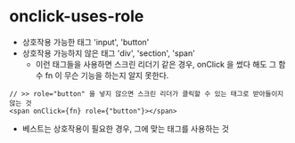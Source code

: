# onclick-uses-role
- 상호작용 가능한 태그 'input', 'button'
- 상호작용 가능하지 않은 태그 'div', 'section', 'span'
	- 이런 태그들을 사용하면 스크린 리더기 같은 경우, onClick 을 썼다 해도 그 함수 fn 이 무슨 기능을 하는지 알지 못한다.

```tsx
// >> role="button" 을 넣지 않으면 스크린 리더가 클릭할 수 있는 태그로 받아들이지 않는 것
<span onClick={fn} role={"button"}></span>
```

- 베스트는 상호작용이 필요한 경우, 그에 맞는 태그를 사용하는 것
